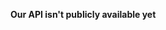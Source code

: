 <!--# Title on what is being explained
Explanation here
<br>

# Code example

```Code```-->

**Our API isn't publicly available yet**
